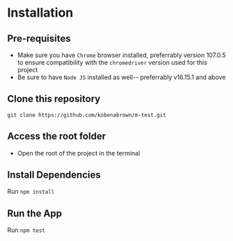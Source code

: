 # Installation

## Pre-requisites

- Make sure you have `Chrome` browser installed, preferrably version 107.0.5 to ensure compatibility with the `chromedriver` version used for this project
- Be sure to have `Node JS` installed as well-- preferrably v16.15.1 and above

## Clone this repository

```
git clone https://github.com/kobenabrown/m-test.git
```

## Access the root folder

- Open the root of the project in the terminal

## Install Dependencies

Run `npm install`

## Run the App

Run `npm test`
